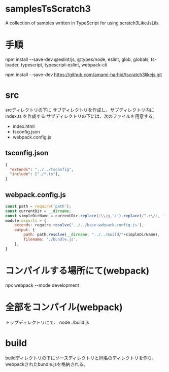 # samplesTsScratch3
A collection of samples written in TypeScript for using scratch3LikeJsLib.

# 手順
npm install --save-dev @eslint/js, @types/node, eslint, glob, globals, ts-loader, typescript, typescript-eslint, webpack-cli

npm install --save-dev https://github.com/amami-harhid/tscratch3likejs.git

# src

srcディレクトリの下に サブディレクトリを作成し、サブディレクトリ内に index.ts を作成する
サブディレクトリの下には、次のファイルを用意する。

- index.html
- tsconfig.json
- webpack.config.js

## tsconfig.json
```json
{
  "extends": "../../tsconfig",
  "include": ["./*.ts"],
}
```
## webpack.config.js

```javascript
const path = require('path');
const currentDir = __dirname;
const simpleDirName = currentDir.replace(/\\/g,'/').replace(/^.+\//, '');
module.exports = {
    extends: require.resolve('../../base-webpack.config.js'),
    output: {
        path: path.resolve(__dirname, "../../build/"+simpleDirName),
        filename: './bundle.js',
    },
}
```

# コンパイルする場所にて(webpack)
npx webpack --mode development

# 全部をコンパイル(webpack)

トップディレクトリにて、
node ./build.js

# build

buildディレクトリの下にソースディレクトリと同名のディレクトリを作り、webpackされたbundle.jsを格納される。



